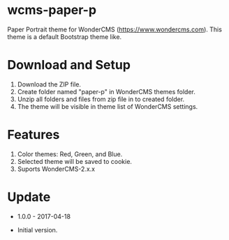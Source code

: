 # wcms-paper-p
Paper Portrait theme for WonderCMS (https://www.wondercms.com). This theme is a default Bootstrap theme like.


# Download and Setup
1. Download the ZIP file.
2. Create folder named "paper-p" in WonderCMS themes folder.
3. Unzip all folders and files from zip file in to created folder.
4. The theme will be visible in theme list of WonderCMS settings.

# Features
1. Color themes: Red, Green, and Blue.
2. Selected theme will be saved to cookie.
3. Suports WonderCMS-2.x.x

# Update
* 1.0.0 - 2017-04-18
 - Initial version.
